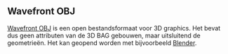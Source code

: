## Wavefront OBJ

<a href=http://paulbourke.net/dataformats/obj/>Wavefront OBJ</a> is een open bestandsformaat voor 3D graphics. Het bevat dus geen attributen van de 3D BAG gebouwen, maar uitsluitend de geometrieën. Het kan geopend worden met bijvoorbeeld <a href=https://www.blender.org/>Blender</a>.

